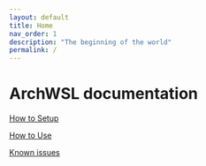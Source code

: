 ```yaml
---
layout: default
title: Home
nav_order: 1
description: "The beginning of the world"
permalink: /
---
```


# ArchWSL documentation
[How to Setup](How-to-Setup.md)

[How to Use](How-to-Use.md)

[Known issues](Known-issues.md)
